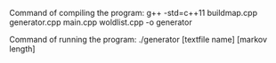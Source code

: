 Command of compiling the program:
g++ -std=c++11 buildmap.cpp generator.cpp main.cpp woldlist.cpp -o generator

Command of running the program:
./generator [textfile name] [markov length]